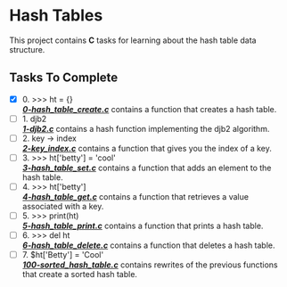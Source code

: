 # Hash Tables

This project contains __C__ tasks for learning about the hash table data structure.

## Tasks To Complete

+ [x] 0\. >>> ht = {} <br/>_**[0-hash_table_create.c](0-hash_table_create.c)**_ contains a function that creates a hash table.
+ [ ] 1\. djb2 <br/>_**[1-djb2.c](1-djb2.c)**_ contains a hash function implementing the djb2 algorithm.
+ [ ] 2\. key -> index <br/>_**[2-key_index.c](2-key_index.c)**_ contains a function that gives you the index of a key.
+ [ ] 3\. >>> ht['betty'] = 'cool' <br/>_**[3-hash_table_set.c](3-hash_table_set.c)**_ contains a function that adds an element to the hash table.
+ [ ] 4\. >>> ht['betty'] <br/>_**[4-hash_table_get.c](4-hash_table_get.c)**_ contains a function that retrieves a value associated with a key.
+ [ ] 5\. >>> print(ht) <br/>_**[5-hash_table_print.c](5-hash_table_print.c)**_ contains a function that prints a hash table.
+ [ ] 6\. >>> del ht <br/>_**[6-hash_table_delete.c](6-hash_table_delete.c)**_ contains a function that deletes a hash table.
+ [ ] 7\. $ht['Betty'] = 'Cool' <br/>_**[100-sorted_hash_table.c](100-sorted_hash_table.c)**_ contains rewrites of the previous functions that create a sorted hash table.
